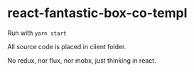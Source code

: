 # react-fantastic-box-co-templ

Run with `yarn start`

All source code is placed in client folder.

No redux, nor flux, nor mobx, just thinking in react.
